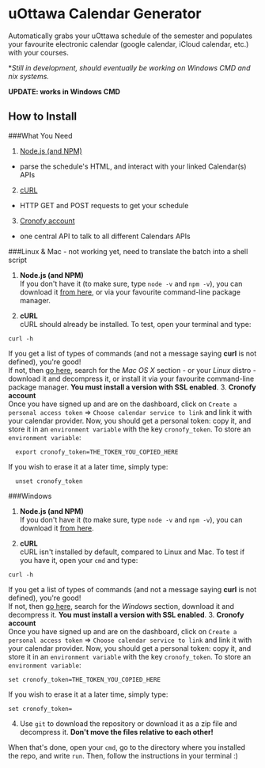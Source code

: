 # uOttawa Calendar Generator

Automatically grabs your uOttawa schedule of the semester and populates your favourite electronic calendar (google calendar, iCloud calendar, etc.) with your courses.

**Still in development, should eventually be working on Windows CMD and *nix systems.**

**UPDATE: works in Windows CMD**

## How to Install

###What You Need

1. <a href="https://nodejs.org/en/">Node.js (and NPM)</a>
  * parse the schedule's HTML, and interact with your linked Calendar(s) APIs
2. <a href="http://curl.haxx.se/">cURL</a>
  * HTTP GET and POST requests to get your schedule
3. <a href="https://www.cronofy.com/">Cronofy account</a>
  * one central API to talk to all different Calendars APIs

###Linux & Mac - not working yet, need to translate the batch into a shell script
1. **Node.js (and NPM)** <br>
  If you don't have it (to make sure, type `node -v` and `npm -v`), you can download it <a href="https://nodejs.org/en/download/">from here</a>, or via your favourite command-line package manager.

2. **cURL** <br>
  cURL should already be installed. To test, open your terminal and type:
  ```
  curl -h
  ```
  If you get a list of types of commands (and not a message saying **curl** is not defined), you're good! <br>
  If not, then <a href="http://curl.haxx.se/download.html">go here</a>, search for the *Mac OS X* section - or your *Linux* distro - download it and decompress it, or install it via your favourite command-line package manager. **You must install a version with SSL enabled**.
3. **Cronofy account** <br>
  Once you have signed up and are on the dashboard, click on `Create a personal access token` => `Choose calendar service to link` and   link it with your calendar provider. Now, you should get a personal token: copy it, and store it in an `environment variable` with the   key `cronofy_token`. To store an `environment variable`: <br>
```
  export cronofy_token=THE_TOKEN_YOU_COPIED_HERE
```
If you wish to erase it at a later time, simply type:
```
  unset cronofy_token
```

###Windows
1. **Node.js (and NPM)** <br>
  If you don't have it (to make sure, type `node -v` and `npm -v`), you can download it <a href="https://nodejs.org/en/download/">from here</a>.

2. **cURL** <br>
  cURL isn't installed by default, compared to Linux and Mac. To test if you have it, open your `cmd` and type:
  ```
  curl -h
  ```
  If you get a list of types of commands (and not a message saying **curl** is not defined), you're good! <br>
  If not, then <a href="http://curl.haxx.se/download.html">go here</a>, search for the *Windows* section, download it and decompress it. **You must install a version with SSL enabled**.
3. **Cronofy account** <br>
  Once you have signed up and are on the dashboard, click on `Create a personal access token` => `Choose calendar service to link` and   link it with your calendar provider. Now, you should get a personal token: copy it, and store it in an `environment variable` with the   key `cronofy_token`. To store an `environment variable`: <br>
  ```
 set cronofy_token=THE_TOKEN_YOU_COPIED_HERE
 ```
  If you wish to erase it at a later time, simply type:
  ```
 set cronofy_token=
 ```
4.  Use `git` to download the repository or download it as a zip file and decompress it. **Don't move the files relative to each other!**

When that's done, open your `cmd`, go to the directory where you installed the repo, and write `run`. Then, follow the instructions in your terminal :)






